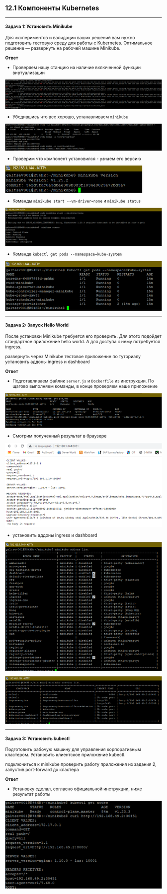 ## 12.1 Компоненты Kubernetes

___
#### Задача 1: Установить Minikube

Для экспериментов и валидации ваших решений вам нужно подготовить тестовую среду для работы с Kubernetes. Оптимальное решение — развернуть на рабочей машине Minikube.

**Ответ**

+ Проверяем нашу станцию на наличие включенной функции виртуализации

![img.png](./img/1.png)

+ Убедившись что все хорошо, устанавливаем `minikube`

![img.png](./img/2.png)

+ Проверим что компонент установился - узнаем его версию

![img.png](./img/3.png)

+ Команды `minikube start --vm-driver=none` и `minikube status`

![img.png](./img/4.png)

+ Команда `kubectl get pods --namespace=kube-system`

![img.png](./img/5.png)
___
#### Задача 2: Запуск Hello World

После установки Minikube требуется его проверить. Для этого подойдет стандартное приложение hello world. А для доступа к нему потребуется ingress.

развернуть через Minikube тестовое приложение по туториалу
установить аддоны ingress и dashboard

**Ответ**

+ Подготавливаем файлик `server.js` и `Dockerfile` из инструкции. По щагово выполняем команды, в конце проверяем наше приложение

![img.png](./img/6.png)

+ Смотрим полученный результат в браузере

![img.png](./img/7.png)

+ установить аддоны ingress и dashboard

![img.png](./img/8.png)

![img.png](./img/9.png)

___
#### Задача 3: Установить kubectl

Подготовить рабочую машину для управления корпоративным кластером. Установить клиентское приложение kubectl.

подключиться к minikube
проверить работу приложения из задания 2, запустив port-forward до кластера

**Ответ**

+ Установку сделал, согласно официальной инструкции, ниже результат работы

![img.png](./img/11.png)